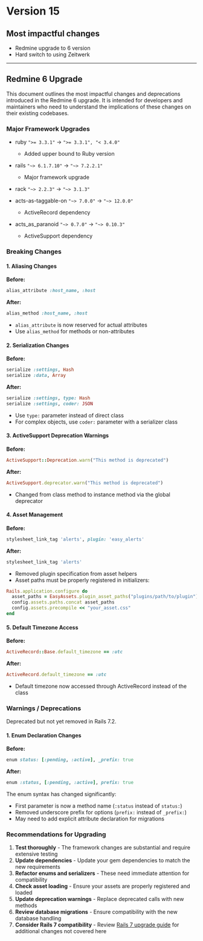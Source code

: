 # Version 15

## Most impactful changes

- Redmine upgrade to 6 version
- Hard switch to using Zeitwerk

----

## Redmine 6 Upgrade

This document outlines the most impactful changes and deprecations introduced in the Redmine 6 upgrade. It is intended
for developers and maintainers who need to understand the implications of these changes on their existing codebases.

### Major Framework Upgrades

- ruby `">= 3.3.1"` → `">= 3.3.1", "< 3.4.0"`
  - Added upper bound to Ruby version

- rails `"~> 6.1.7.10"` → `"~> 7.2.2.1"`
  - Major framework upgrade
- rack `"~> 2.2.3"` → `"~> 3.1.3"`
- acts-as-taggable-on `"~> 7.0.0"` → `"~> 12.0.0"`
  - ActiveRecord dependency
- acts_as_paranoid `"~> 0.7.0"` → `"~> 0.10.3"`
  - ActiveSupport dependency

### Breaking Changes

#### 1. Aliasing Changes

**Before:**

```ruby
alias_attribute :host_name, :host
```

**After:**

```ruby
alias_method :host_name, :host
```

- `alias_attribute` is now reserved for actual attributes
- Use `alias_method` for methods or non-attributes

#### 2. Serialization Changes

**Before:**

```ruby
serialize :settings, Hash
serialize :data, Array
```

**After:**

```ruby
serialize :settings, type: Hash
serialize :settings, coder: JSON
```

- Use `type:` parameter instead of direct class
- For complex objects, use `coder:` parameter with a serializer class

#### 3. ActiveSupport Deprecation Warnings

**Before:**

```ruby
ActiveSupport::Deprecation.warn("This method is deprecated")
```

**After:**

```ruby
ActiveSupport.deprecator.warn("This method is deprecated")
```

- Changed from class method to instance method via the global deprecator

#### 4. Asset Management

**Before:**

```ruby
stylesheet_link_tag 'alerts', plugin: 'easy_alerts'
```

**After:**

```ruby
stylesheet_link_tag 'alerts'
```

- Removed plugin specification from asset helpers
- Asset paths must be properly registered in initializers:

```ruby
Rails.application.configure do
  asset_paths = EasyAssets.plugin_asset_paths("plugins/path/to/plugin")
  config.assets.paths.concat asset_paths
  config.assets.precompile << "your_asset.css"
end
```

#### 5. Default Timezone Access

**Before:**

```ruby
ActiveRecord::Base.default_timezone == :utc
```

**After:**

```ruby
ActiveRecord.default_timezone == :utc
```

- Default timezone now accessed through ActiveRecord instead of the class

### Warnings / Deprecations

Deprecated but not yet removed in Rails 7.2.

#### 1. Enum Declaration Changes

**Before:**

```ruby
enum status: [:pending, :active], _prefix: true
```

**After:**

```ruby
enum :status, [:pending, :active], prefix: true
```

The enum syntax has changed significantly:

- First parameter is now a method name (`:status` instead of `status:`)
- Removed underscore prefix for options (`prefix:` instead of `_prefix:`)
- May need to add explicit attribute declaration for migrations

### Recommendations for Upgrading

1. **Test thoroughly** - The framework changes are substantial and require extensive testing
2. **Update dependencies** - Update your gem dependencies to match the new requirements
3. **Refactor enums and serializers** - These need immediate attention for compatibility
4. **Check asset loading** - Ensure your assets are properly registered and loaded
5. **Update deprecation warnings** - Replace deprecated calls with new methods
6. **Review database migrations** - Ensure compatibility with the new database handling
7. **Consider Rails 7 compatibility** -
   Review [Rails 7 upgrade guide](https://guides.rubyonrails.org/v7.2/upgrading_ruby_on_rails.html) for additional
   changes not covered here
